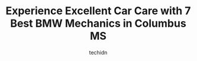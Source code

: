 ---
layout: ampstory
image: https://images.unsplash.com/photo-1572017932228-99087d0489c2?ixlib=rb-4.0.3&ixid=MnwxMjA3fDB8MHxwaG90by1wYWdlfHx8fGVufDB8fHx8&auto=format&fit=crop&w=640&h=853&q=80
author: techidn
featured: false
description: Looking for reliable and skilled BMW Mechanic in Columbus MS, USA? Your search ends here with the 7 best BMW Mechanic in town. With their expertise and commitment to delivering exceptional s
title: Experience Excellent Car Care with 7 Best BMW Mechanics in Columbus MS
cover:
   title: Experience Excellent Car Care with 7 Best BMW Mechanics in Columbus MS
   subtitle: Rickpate
   background: https://images.unsplash.com/photo-1572017932228-99087d0489c2?ixlib=rb-4.0.3&ixid=MnwxMjA3fDB8MHxwaG90by1wYWdlfHx8fGVufDB8fHx8&auto=format&fit=crop&w=640&h=853&q=80

pages: 
 - layout: thirds
   top: <h1>#1 Quick Lane Tire & Auto Center</h1>
   bottom: "<p>Customer service was very good and helpful within 30ty minutes I was on my way to my appointment tks guys</p>"
   background: https://www.knot35.com/toplist/wp-content/uploads/2023/06/best-bmw-mechanic-1-in-columbus-ms-1685831609.jpeg
   backgroundblur: true
 - layout: thirds
   top: <h1>#2 Martys Service Center</h1>
   bottom: "<p>1233 Gardner Blvd, Columbus, MS 39702, United States</p>"
   background: https://www.knot35.com/toplist/wp-content/uploads/2023/06/best-bmw-mechanic-2-in-columbus-ms-1685831609.jpeg
   cta:
      link: https://www.knot35.com/toplist/experience-excellent-car-care-with-7-best-bmw-mechanics-in-columbus-ms/
      text: Experience Excellent Car Care with 7 Best BMW Mechanics in Columbus MS
 - layout: thirds
   top: <h1>#3 Eddies Service Center</h1>
   bottom: "<p>2965 MS-50, Columbus, MS 39702, United States</p>"
   background: https://www.knot35.com/toplist/wp-content/uploads/2023/06/best-bmw-mechanic-3-in-columbus-ms-1685831610.jpeg
   cta:
      link: https://www.knot35.com/toplist/experience-excellent-car-care-with-7-best-bmw-mechanics-in-columbus-ms/
      text: Experience Excellent Car Care with 7 Best BMW Mechanics in Columbus MS
 - layout: thirds
   top: <h1>#4 B & S Auto & Salvage</h1>
   bottom: "<p>1301 Gardner Blvd, Columbus, MS 39702, United States</p>"
   background: https://images.unsplash.com/photo-1489648022186-8f49310909a0?ixlib=rb-4.0.3&ixid=MnwxMjA3fDB8MHxwaG90by1wYWdlfHx8fGVufDB8fHx8&auto=format&fit=crop&w=640&h=853&q=80
   cta:
      link: https://www.knot35.com/toplist/experience-excellent-car-care-with-7-best-bmw-mechanics-in-columbus-ms/
      text: Experience Excellent Car Care with 7 Best BMW Mechanics in Columbus MS
 - layout: thirds
   top: <h1>#5 A Plus Auto Repair</h1>
   bottom: "<p>1080 MS-69, Columbus, MS 39702, United States</p>"
   background: https://images.unsplash.com/photo-1557672172-298e090bd0f1?ixlib=rb-4.0.3&ixid=MnwxMjA3fDB8MHxwaG90by1wYWdlfHx8fGVufDB8fHx8&auto=format&fit=crop&w=640&h=853&q=80
   cta:
      link: https://www.knot35.com/toplist/experience-excellent-car-care-with-7-best-bmw-mechanics-in-columbus-ms/
      text: Experience Excellent Car Care with 7 Best BMW Mechanics in Columbus MS
 - layout: thirds
   top: <h1>#6 Corey Herring Automotive</h1>
   bottom: "<p>1230 Gardner Blvd, Columbus, MS 39702, United States</p>"
   background: https://images.unsplash.com/photo-1618005182384-a83a8bd57fbe?ixlib=rb-4.0.3&ixid=MnwxMjA3fDB8MHxwaG90by1wYWdlfHx8fGVufDB8fHx8&auto=format&fit=crop&w=640&h=853&q=80
   cta:
      link: https://www.knot35.com/toplist/experience-excellent-car-care-with-7-best-bmw-mechanics-in-columbus-ms/
      text: Experience Excellent Car Care with 7 Best BMW Mechanics in Columbus MS
 - layout: thirds
   top: <h1>#7 Import Doctors</h1>
   bottom: "<p>449 MS-12, Columbus, MS 39702, United States</p>"
   background: https://images.unsplash.com/photo-1618556658017-fd9c732d1360?ixlib=rb-4.0.3&ixid=MnwxMjA3fDB8MHxwaG90by1wYWdlfHx8fGVufDB8fHx8&auto=format&fit=crop&w=640&h=853&q=80
   cta:
      link: https://www.knot35.com/toplist/experience-excellent-car-care-with-7-best-bmw-mechanics-in-columbus-ms/
      text: Experience Excellent Car Care with 7 Best BMW Mechanics in Columbus MS
 - layout: thirds
   middle: Continue reading...
   background: https://images.unsplash.com/photo-1546497974-b213c9efb599?ixlib=rb-4.0.3&ixid=MnwxMjA3fDB8MHxwaG90by1wYWdlfHx8fGVufDB8fHx8&auto=format&fit=crop&w=640&h=853&q=80
   cta:
      link: https://www.knot35.com/toplist/experience-excellent-car-care-with-7-best-bmw-mechanics-in-columbus-ms/
      text: Experience Excellent Car Care with 7 Best BMW Mechanics in Columbus MS
      
---